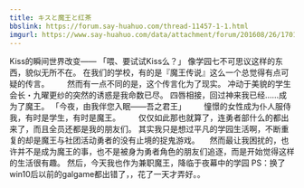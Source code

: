 ```yaml
---
title: キスと魔王と红茶
bbslink: https://forum.say-huahuo.com/thread-11457-1-1.html
imgurl: https://www.say-huahuo.com/data/attachment/forum/201608/26/170124uh7qzg5pgptboz7p.png
---
```


Kiss的瞬间世界改变——
「喂、要试试Kiss么？」
像学园七不可思议这样的东西，貌似无所不在。
在我们的学校，有的是『魔王传说』这么一个总觉得有点可疑的传言。
　　然而有一点不同的是，这个传言化为了现实。
冲动于美貌的学生会长・九曜更纱的突然的诱惑是我命数已尽。
四唇相接，回过神来我已经……成为了魔王。
「今夜，由我伴您入眠——吾之君王」
　　憧憬的女性成为仆人服侍我，有时是学生，有时是魔王。
　　仅仅如此那也就算了，连勇者部什么的都出来了，而且全员还都是我的朋友们。
其实我只是想过平凡的学园生活啊，不断重复的却是魔王与社团活动勇者的没有止境的捉鬼游戏。
　然而最让我困扰的，也许并不是成为魔王的事，也不是被身为勇者角色的朋友们追逐，而是开始觉得这样的生活很有趣。
然后，今天我也作为兼职魔王，降临于夜幕中的学园
PS：换了win10后以前的galgame都出错了，，花了一天才弄好。。<!--more-->
